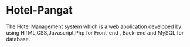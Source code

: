 # Hotel-Pangat
The Hotel Management system which is a web application developed by using HTML,CSS,Javascript,Php for Front-end , Back-end and MySQL for database.
